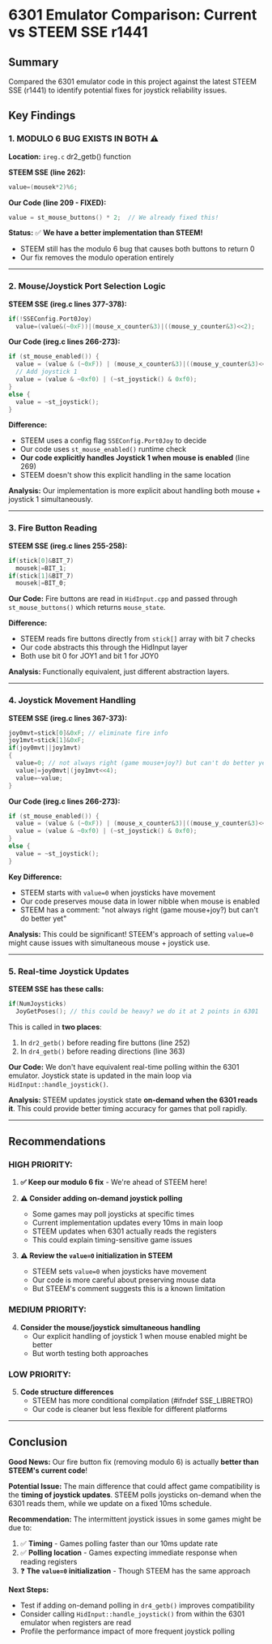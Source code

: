 # 6301 Emulator Comparison: Current vs STEEM SSE r1441

## Summary

Compared the 6301 emulator code in this project against the latest STEEM SSE (r1441) to identify potential fixes for joystick reliability issues.

## Key Findings

### 1. **MODULO 6 BUG EXISTS IN BOTH** ⚠️
**Location:** `ireg.c` dr2_getb() function

**STEEM SSE (line 262):**
```c
value=(mousek*2)%6;
```

**Our Code (line 209 - FIXED):**
```c
value = st_mouse_buttons() * 2;  // We already fixed this!
```

**Status:** ✅ **We have a better implementation than STEEM!**
- STEEM still has the modulo 6 bug that causes both buttons to return 0
- Our fix removes the modulo operation entirely

---

### 2. **Mouse/Joystick Port Selection Logic**

**STEEM SSE (ireg.c lines 377-378):**
```c
if(!SSEConfig.Port0Joy)
  value=(value&(~0xF))|(mouse_x_counter&3)|((mouse_y_counter&3)<<2);
```

**Our Code (ireg.c lines 266-273):**
```c
if (st_mouse_enabled()) {
  value = (value & (~0xF)) | (mouse_x_counter&3)|((mouse_y_counter&3)<<2);
  // Add joystick 1
  value = (value & ~0xf0) | (~st_joystick() & 0xf0);
}
else {
  value = ~st_joystick();
}
```

**Difference:**
- STEEM uses a config flag `SSEConfig.Port0Joy` to decide
- Our code uses `st_mouse_enabled()` runtime check
- **Our code explicitly handles Joystick 1 when mouse is enabled** (line 269)
- STEEM doesn't show this explicit handling in the same location

**Analysis:** Our implementation is more explicit about handling both mouse + joystick 1 simultaneously.

---

### 3. **Fire Button Reading**

**STEEM SSE (ireg.c lines 255-258):**
```c
if(stick[0]&BIT_7)
  mousek|=BIT_1;
if(stick[1]&BIT_7)
  mousek|=BIT_0;
```

**Our Code:**
Fire buttons are read in `HidInput.cpp` and passed through `st_mouse_buttons()` which returns `mouse_state`.

**Difference:**
- STEEM reads fire buttons directly from `stick[]` array with bit 7 checks
- Our code abstracts this through the HidInput layer
- Both use bit 0 for JOY1 and bit 1 for JOY0

**Analysis:** Functionally equivalent, just different abstraction layers.

---

### 4. **Joystick Movement Handling**

**STEEM SSE (ireg.c lines 367-373):**
```c
joy0mvt=stick[0]&0xF; // eliminate fire info
joy1mvt=stick[1]&0xF;
if(joy0mvt||joy1mvt)
{
  value=0; // not always right (game mouse+joy?) but can't do better yet
  value|=joy0mvt|(joy1mvt<<4);
  value=~value;
}
```

**Our Code (ireg.c lines 266-273):**
```c
if (st_mouse_enabled()) {
  value = (value & (~0xF)) | (mouse_x_counter&3)|((mouse_y_counter&3)<<2);
  value = (value & ~0xf0) | (~st_joystick() & 0xf0);
}
else {
  value = ~st_joystick();
}
```

**Key Difference:**
- STEEM starts with `value=0` when joysticks have movement
- Our code preserves mouse data in lower nibble when mouse is enabled
- STEEM has a comment: "not always right (game mouse+joy?) but can't do better yet"

**Analysis:** This could be significant! STEEM's approach of setting `value=0` might cause issues with simultaneous mouse + joystick use.

---

### 5. **Real-time Joystick Updates**

**STEEM SSE has these calls:**
```c
if(NumJoysticks)
  JoyGetPoses(); // this could be heavy? we do it at 2 points in 6301
```

This is called in **two places**:
1. In `dr2_getb()` before reading fire buttons (line 252)
2. In `dr4_getb()` before reading directions (line 363)

**Our Code:**
We don't have equivalent real-time polling within the 6301 emulator. Joystick state is updated in the main loop via `HidInput::handle_joystick()`.

**Analysis:** STEEM updates joystick state **on-demand when the 6301 reads it**. This could provide better timing accuracy for games that poll rapidly.

---

## Recommendations

### HIGH PRIORITY:

1. **✅ Keep our modulo 6 fix** - We're ahead of STEEM here!

2. **⚠️ Consider adding on-demand joystick polling**
   - Some games may poll joysticks at specific times
   - Current implementation updates every 10ms in main loop
   - STEEM updates when 6301 actually reads the registers
   - This could explain timing-sensitive game issues

3. **⚠️ Review the `value=0` initialization in STEEM**
   - STEEM sets `value=0` when joysticks have movement
   - Our code is more careful about preserving mouse data
   - But STEEM's comment suggests this is a known limitation

### MEDIUM PRIORITY:

4. **Consider the mouse/joystick simultaneous handling**
   - Our explicit handling of joystick 1 when mouse enabled might be better
   - But worth testing both approaches

### LOW PRIORITY:

5. **Code structure differences**
   - STEEM has more conditional compilation (#ifndef SSE_LIBRETRO)
   - Our code is cleaner but less flexible for different platforms

---

## Conclusion

**Good News:** Our fire button fix (removing modulo 6) is actually **better than STEEM's current code**!

**Potential Issue:** The main difference that could affect game compatibility is the **timing of joystick updates**. STEEM polls joysticks on-demand when the 6301 reads them, while we update on a fixed 10ms schedule.

**Recommendation:** The intermittent joystick issues in some games might be due to:
1. ✅ **Timing** - Games polling faster than our 10ms update rate
2. ✅ **Polling location** - Games expecting immediate response when reading registers
3. ❓ **The `value=0` initialization** - Though STEEM has the same approach

**Next Steps:**
- Test if adding on-demand polling in `dr4_getb()` improves compatibility
- Consider calling `HidInput::handle_joystick()` from within the 6301 emulator when registers are read
- Profile the performance impact of more frequent joystick polling

